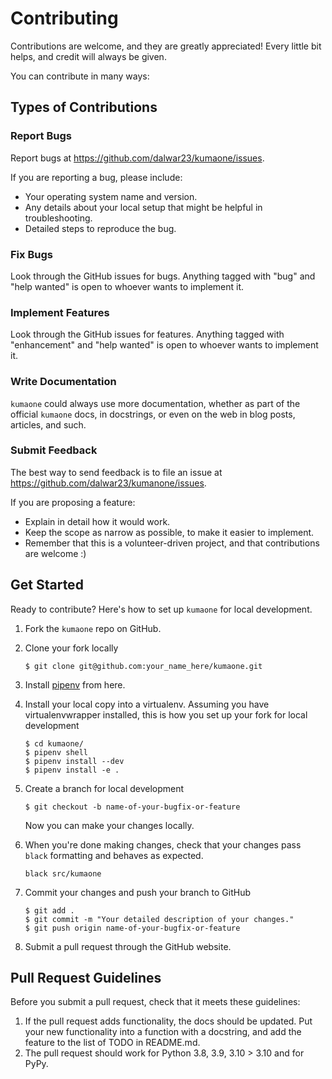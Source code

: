 # Contributing

Contributions are welcome, and they are greatly appreciated! Every little bit
helps, and credit will always be given.

You can contribute in many ways:

## Types of Contributions

### Report Bugs

Report bugs at https://github.com/dalwar23/kumaone/issues.

If you are reporting a bug, please include:

* Your operating system name and version.
* Any details about your local setup that might be helpful in troubleshooting.
* Detailed steps to reproduce the bug.

### Fix Bugs

Look through the GitHub issues for bugs. Anything tagged with "bug" and "help
wanted" is open to whoever wants to implement it.

### Implement Features

Look through the GitHub issues for features. Anything tagged with "enhancement"
and "help wanted" is open to whoever wants to implement it.

### Write Documentation

`kumaone` could always use more documentation, whether as part of the
official `kumaone` docs, in docstrings, or even on the web in blog posts,
articles, and such.

### Submit Feedback

The best way to send feedback is to file an issue at https://github.com/dalwar23/kumanone/issues.

If you are proposing a feature:

* Explain in detail how it would work.
* Keep the scope as narrow as possible, to make it easier to implement.
* Remember that this is a volunteer-driven project, and that contributions
  are welcome :)

## Get Started

Ready to contribute? Here's how to set up `kumaone` for local development.

1. Fork the `kumaone` repo on GitHub.
2. Clone your fork locally

    ```shell
    $ git clone git@github.com:your_name_here/kumaone.git
    ```
3. Install [pipenv](https://pipenv.pypa.io/en/latest/) from here.
4. Install your local copy into a virtualenv. Assuming you have virtualenvwrapper
   installed, this is how you set up your fork for local development

   ```shell
   $ cd kumaone/
   $ pipenv shell
   $ pipenv install --dev
   $ pipenv install -e .
   ```
5. Create a branch for local development

   ```shell
   $ git checkout -b name-of-your-bugfix-or-feature
   ```
   Now you can make your changes locally.
6. When you're done making changes, check that your changes pass `black` formatting
   and behaves as expected.

   ```shell
   black src/kumaone
   ```
7. Commit your changes and push your branch to GitHub

   ```shell
   $ git add .
   $ git commit -m "Your detailed description of your changes."
   $ git push origin name-of-your-bugfix-or-feature
   ```
8. Submit a pull request through the GitHub website.

## Pull Request Guidelines

Before you submit a pull request, check that it meets these guidelines:

1. If the pull request adds functionality, the docs should be updated. Put
   your new functionality into a function with a docstring, and add the
   feature to the list of TODO in README.md.
2. The pull request should work for Python 3.8, 3.9, 3.10 > 3.10 and for PyPy.

